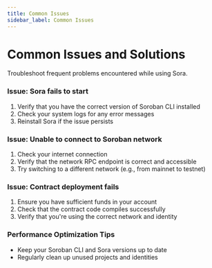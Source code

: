 ```yaml
---
title: Common Issues
sidebar_label: Common Issues
---
```


# Common Issues and Solutions

Troubleshoot frequent problems encountered while using Sora.

### Issue: Sora fails to start
1. Verify that you have the correct version of Soroban CLI installed
2. Check your system logs for any error messages
3. Reinstall Sora if the issue persists

### Issue: Unable to connect to Soroban network
1. Check your internet connection
2. Verify that the network RPC endpoint is correct and accessible
3. Try switching to a different network (e.g., from mainnet to testnet)

### Issue: Contract deployment fails
1. Ensure you have sufficient funds in your account
2. Check that the contract code compiles successfully
3. Verify that you're using the correct network and identity

### Performance Optimization Tips

- Keep your Soroban CLI and Sora versions up to date
- Regularly clean up unused projects and identities
